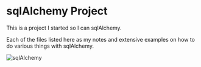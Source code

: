 # sqlAlchemy Project

This is a project I started so I can sqlAlchemy.

Each of the files listed here as my notes and extensive examples on how to do various things with sqlAlchemy.

<img src="https://www.fullstackpython.com/img/logos/sqlalchemy.jpg" alt="sqlAlchemy">